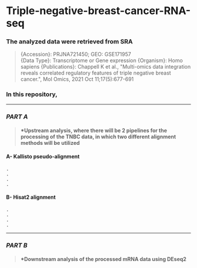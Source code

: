 # Triple-negative-breast-cancer-RNA-seq
### The analyzed data were retrieved from SRA
>{Accession}:	    PRJNA721450; GEO: GSE171957                                                      
>{Data Type}:	    Transcriptome or Gene expression
>{Organism}:	    Homo sapiens
>{Publications}:	Chappell K et al., "Multi-omics data integration reveals correlated regulatory features of triple negative breast cancer.", Mol Omics, 2021 Oct 11;17(5):677-691
### In this repository, 
***
### _PART A_ 
>#### *Upstream analysis, where there will be 2 pipelines for the processing of the TNBC data, in which two different alignment methods will be utilized 
  #### A- Kallisto pseudo-alignment
    .
    .
    .
    .
  #### B- Hisat2 alignment
    .
    .
    .
    .
***
### _PART B_
>#### *Downstream analysis of the processed mRNA data using DEseq2

